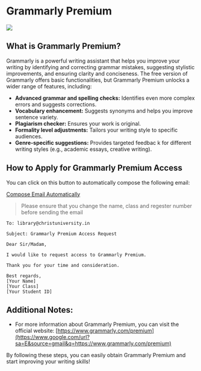 # Grammarly Premium 
![](https://cdn.ain.ua/en/2021/11/67cfba01-fa25-4397-97d3-41e8cbbd1da9.png)
## What is Grammarly Premium?

Grammarly is a powerful writing assistant that helps you improve your writing by identifying and correcting grammar mistakes, suggesting stylistic improvements, and ensuring clarity and conciseness. The free version of Grammarly offers basic functionalities, but Grammarly Premium unlocks a wider range of features, including:

  * **Advanced grammar and spelling checks:** Identifies even more complex errors and suggests corrections.
  * **Vocabulary enhancement:** Suggests synonyms and helps you improve sentence variety.
  * **Plagiarism checker:** Ensures your work is original.
  * **Formality level adjustments:** Tailors your writing style to specific audiences.
  * **Genre-specific suggestions:** Provides targeted feedbac k for different writing styles (e.g., academic essays, creative writing).

## How to Apply for Grammarly Premium Access

You can click on this button to automatically compose the following email:

<a data-v-2dba8ca9="" data-v-72cc4481="" class="VPButton medium brand" href="https://mail.google.com/mail/?view=cm&fs=1&to=library@christuniversity.in&su=Grammarly%20Premium%20Access%20Request&body=Dear%20Sir/Madam,%0D%0A%0D%0AI%20would%20like%20to%20request%20access%20to%20Grammarly%20Premium.%0D%0A%0D%0AThank%20you%20for%20your%20time%20and%20consideration.%0D%0A%0D%0ABest%20regards,%0D%0A[Your%20Name]%0D%0A[Your%20Class]%0D%0A[Your%20Student%20ID]" target="_blank" style="font-weight: normal;">Compose Email Automatically</a>


> Please ensure that you change the name, class and regester number before sending the email

```
To: library@christuniversity.in

Subject: Grammarly Premium Access Request

Dear Sir/Madam,

I would like to request access to Grammarly Premium.

Thank you for your time and consideration.

Best regards,
[Your Name]
[Your Class]
[Your Student ID]
```


## Additional Notes:

  * For more information about Grammarly Premium, you can visit the official website: [https://www.grammarly.com/premium](https://www.google.com/url?sa=E&source=gmail&q=https://www.grammarly.com/premium)

By following these steps, you can easily obtain Grammarly Premium and start improving your writing skills\!

